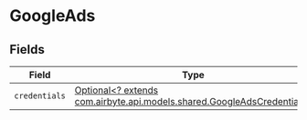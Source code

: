# GoogleAds


## Fields

| Field                                                                                                                 | Type                                                                                                                  | Required                                                                                                              | Description                                                                                                           |
| --------------------------------------------------------------------------------------------------------------------- | --------------------------------------------------------------------------------------------------------------------- | --------------------------------------------------------------------------------------------------------------------- | --------------------------------------------------------------------------------------------------------------------- |
| `credentials`                                                                                                         | [Optional<? extends com.airbyte.api.models.shared.GoogleAdsCredentials>](../../models/shared/GoogleAdsCredentials.md) | :heavy_minus_sign:                                                                                                    | N/A                                                                                                                   |